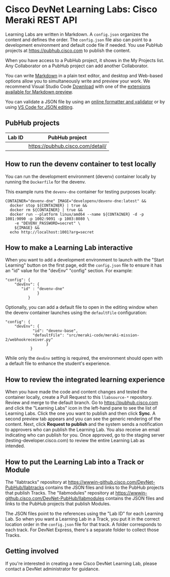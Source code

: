 # Cisco DevNet Learning Labs: Cisco Meraki REST API
Learning Labs are written in Markdown. A `config.json` organizes the content and defines the order. The `config.json` file also can point to a development environment and default code file if needed. You use PubHub projects at https://pubhub.cisco.com to publish the content. 

When you have access to a PubHub project, it shows in the My Projects list. Any Collaborator on a PubHub project can add another Collaborator.

You can write [Markdown](https://www.markdownguide.org/basic-syntax) in a plain text editor, and desktop and Web-based options allow you to simultaneously write and preview your work. We recommend Visual Studio Code [Download](https://code.visualstudio.com/) with one of the [extensions available for Markdown preview](https://code.visualstudio.com/docs/languages/markdown).

You can validate a JSON file by using an [online formatter and validator](https://jsonformatter.curiousconcept.com) or by using [VS Code for JSON editing](https://code.visualstudio.com/Docs/languages/json).

## PubHub projects

| Lab ID                                                                                 | PubHub project                       |
|----------------------------------------------------------------------------------------|--------------------------------------|
|   | https://pubhub.cisco.com/detail/ |

## How to run the devenv container to test locally

You can run the development environment (devenv) container locally by running the `Dockerfile` for the devenv. 

This example runs the `devenv-dne` container for testing purposes locally:

```
CONTAINER="devenv-dne" IMAGE="developenv/devenv-dne:latest" &&
  docker stop ${CONTAINER} | true &&
  docker rm ${CONTAINER} | true &&
  docker run --platform linux/amd64 --name ${CONTAINER} -d -p 1001:9090 -p 1002:9091 -p 1003:8080 \
    -e "DEVENV_PASSWORD=secret" \
    ${IMAGE} &&
  echo http://localhost:1001?arg=secret 
```

## How to make a Learning Lab interactive

When you want to add a development environment to launch with the "Start Learning" button on the first page, edit the `config.json` file to ensure it has an "id" value for the "devEnv" "config" section. For example:
```
"config": {
    "devEnv": {
       "id" : "devenv-dne"
              }
          } 
```

Optionally, you can add a default file to open in the editing window when the devenv container launches using the `defaultFile` configuration:

```
"config": {
    "devEnv": {
			"id": "devenv-base",
			"defaultFile": "src/meraki-code/meraki-mission-2/webhookreceiver.py"
		          }
           }
```

While only the `devEnv` setting is required, the environment should open with a default file to enhance the student's experience.

## How to review the integrated learning experience

When you have made the code and content changes and tested the container locally, create a Pull Request to this `llabsource-*` repository. 
Review and merge to the default branch. 
Go to https://pubhub.cisco.com and click the "Learning Labs" icon in the left-hand pane to see the list of Learning Labs. 
Click the one you want to publish and then click **Sync**. A second preview tab appears and you can see the generic rendering of the content. 
Next, click **Request to publish** and the system sends a notification to approvers who can publish the Learning Lab. You also receive an email indicating who can publish for you. 
Once approved, go to the staging server (testing-developer.cisco.com) to review the entire Learning Lab as intended.

## How to put the Learning Lab into a Track or Module

The "llabtracks" repository at https://wwwin-github.cisco.com/DevNet-PubHub/llabtracks contains the JSON files and links to the PubHub projects that publish Tracks. The "llabmodules" repository at https://wwwin-github.cisco.com/DevNet-PubHub/llabmodules contains the JSON files and links to the PubHub projects that publish Modules.

The JSON files point to the references using the "Lab ID" for each Learning Lab. So when you want a Learning Lab in a Track, you put it in the correct location order in the `config.json` file for that track. A folder corresponds to each track. For DevNet Express, there's a separate folder to collect those Tracks.

## Getting involved

If you're interested in creating a new Cisco DevNet Learning Lab, please contact a DevNet administrator for guidance.
